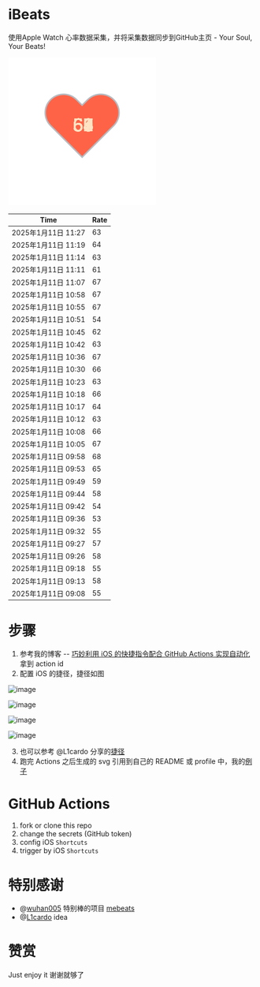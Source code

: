 # iBeats
使用Apple Watch 心率数据采集，并将采集数据同步到GitHub主页 - Your Soul, Your Beats!

![](./files/heart.svg)

<!--START_SECTION:my_heart_rate-->
| Time | Rate | 
 | ---- | ---- | 
| 2025年1月11日 11:27 | 63 |
| 2025年1月11日 11:19 | 64 |
| 2025年1月11日 11:14 | 63 |
| 2025年1月11日 11:11 | 61 |
| 2025年1月11日 11:07 | 67 |
| 2025年1月11日 10:58 | 67 |
| 2025年1月11日 10:55 | 67 |
| 2025年1月11日 10:51 | 54 |
| 2025年1月11日 10:45 | 62 |
| 2025年1月11日 10:42 | 63 |
| 2025年1月11日 10:36 | 67 |
| 2025年1月11日 10:30 | 66 |
| 2025年1月11日 10:23 | 63 |
| 2025年1月11日 10:18 | 66 |
| 2025年1月11日 10:17 | 64 |
| 2025年1月11日 10:12 | 63 |
| 2025年1月11日 10:08 | 66 |
| 2025年1月11日 10:05 | 67 |
| 2025年1月11日 09:58 | 68 |
| 2025年1月11日 09:53 | 65 |
| 2025年1月11日 09:49 | 59 |
| 2025年1月11日 09:44 | 58 |
| 2025年1月11日 09:42 | 54 |
| 2025年1月11日 09:36 | 53 |
| 2025年1月11日 09:32 | 55 |
| 2025年1月11日 09:27 | 57 |
| 2025年1月11日 09:26 | 58 |
| 2025年1月11日 09:18 | 55 |
| 2025年1月11日 09:13 | 58 |
| 2025年1月11日 09:08 | 55 |

<!--END_SECTION:my_heart_rate-->

# 步骤
1. 参考我的博客 -- [巧妙利用 iOS 的快捷指令配合 GitHub Actions 实现自动化](https://github.com/yihong0618/gitblog/issues/198) 拿到 action id
2. 配置 iOS 的捷径，捷径如图

![image](https://user-images.githubusercontent.com/15976103/122154218-0db0b480-ce97-11eb-93bb-5aec07c558dc.png)

![image](https://user-images.githubusercontent.com/15976103/122154236-186b4980-ce97-11eb-8e4b-70551a0391ae.png)

![image](https://user-images.githubusercontent.com/15976103/122154268-2d47dd00-ce97-11eb-902e-3acf292265a9.png)

![image](https://user-images.githubusercontent.com/15976103/122174055-fa144680-ceb4-11eb-9be2-3eb83cd516f7.png)

3. 也可以参考 @L1cardo 分享的[捷径](https://www.icloud.com/shortcuts/6ab6047b459c41ad822ad6b94b1c03d4)
4. 跑完 Actions 之后生成的 svg 引用到自己的 README 或 profile 中，我的[例子](https://github.com/yihong0618) 

# GitHub Actions

1. fork or clone this repo
2. change the secrets (GitHub token)
3. config iOS `Shortcuts` 
4. trigger by iOS `Shortcuts`

# 特别感谢
- @[wuhan005](https://github.com/wuhan005) 特别棒的项目 [mebeats](https://github.com/wuhan005/mebeats)
- @[L1cardo](https://github.com/L1cardo) idea

# 赞赏
Just enjoy it
谢谢就够了
